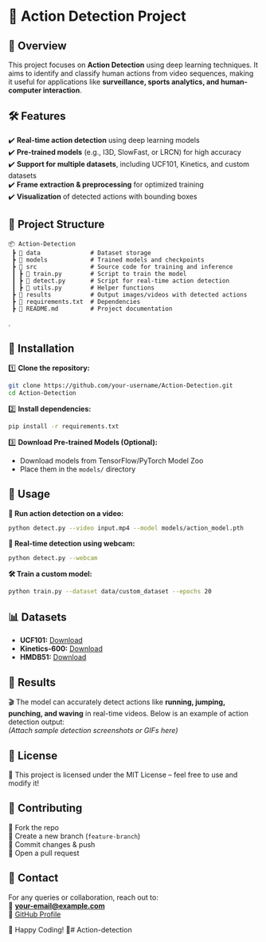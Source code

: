 # 📌 Action Detection Project  

## 🎯 Overview  
This project focuses on  **Action Detection** using deep learning techniques. It aims to identify and classify human actions from video sequences, making it useful for applications like **surveillance, sports analytics, and human-computer interaction**.  

## 🛠️ Features  
✔️ **Real-time action detection** using deep learning models  
✔️ **Pre-trained models** (e.g., I3D, SlowFast, or LRCN) for high accuracy  
✔️ **Support for multiple datasets**, including UCF101, Kinetics, and custom datasets  
✔️ **Frame extraction & preprocessing** for optimized training  
✔️ **Visualization** of detected actions with bounding boxes  

## 📂 Project Structure  
```
📦 Action-Detection  
 ┣ 📂 data              # Dataset storage  
 ┣ 📂 models            # Trained models and checkpoints  
 ┣ 📂 src               # Source code for training and inference  
 ┃ ┣ 📜 train.py        # Script to train the model  
 ┃ ┣ 📜 detect.py       # Script for real-time action detection  
 ┃ ┣ 📜 utils.py        # Helper functions  
 ┣ 📂 results           # Output images/videos with detected actions  
 ┣ 📜 requirements.txt  # Dependencies  
 ┣ 📜 README.md         # Project documentation  
```
.
## 🔧 Installation  
1️⃣ **Clone the repository:**  
```bash
git clone https://github.com/your-username/Action-Detection.git  
cd Action-Detection  
```  
2️⃣ **Install dependencies:**  
```bash
pip install -r requirements.txt  
```  
3️⃣ **Download Pre-trained Models (Optional):**  
- Download models from TensorFlow/PyTorch Model Zoo  
- Place them in the `models/` directory  

## 🚀 Usage  
**🎥 Run action detection on a video:**  
```bash
python detect.py --video input.mp4 --model models/action_model.pth  
```  
**📡 Real-time detection using webcam:**  
```bash
python detect.py --webcam  
```  
**🛠️ Train a custom model:**  
```bash
python train.py --dataset data/custom_dataset --epochs 20  
```  

## 📊 Datasets  
- **UCF101:** [Download](https://www.crcv.ucf.edu/data/UCF101.php)  
- **Kinetics-600:** [Download](https://deepmind.com/research/open-source/kinetics)  
- **HMDB51:** [Download](https://serre-lab.clps.brown.edu/resource/hmdb-a-large-human-motion-database/)  

## 📌 Results  
🎬 The model can accurately detect actions like **running, jumping, punching, and waving** in real-time videos. Below is an example of action detection output:  
*(Attach sample detection screenshots or GIFs here)*  

## 📜 License  
📄 This project is licensed under the MIT License – feel free to use and modify it!  

## 🤝 Contributing  
🔹 Fork the repo  
🔹 Create a new branch (`feature-branch`)  
🔹 Commit changes & push  
🔹 Open a pull request  

## 📩 Contact  
For any queries or collaboration, reach out to:  
📧 **your-email@example.com**  
🔗 [GitHub Profile](https://github.com/your-username)  

🚀 Happy Coding! 🎉# Action-detection
